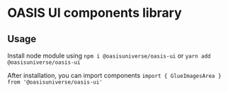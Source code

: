# OASIS UI components library

## Usage
Install node module using `npm i @oasisuniverse/oasis-ui` or `yarn add @oasisuniverse/oasis-ui`

After installation, you can import components `import { GlueImagesArea } from '@oasisuniverse/oasis-ui'`

